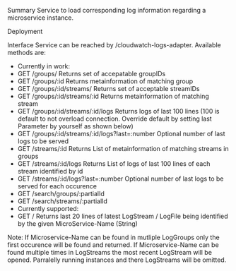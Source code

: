 Summary
Service to load corresponding log information regarding a microservice instance.

Deployment

Interface
Service can be reached by /cloudwatch-logs-adapter.
Available methods are:
 - Currently in work:
 - GET /groups/ Returns set of accepatable groupIDs
 - GET /groups/:id Returns metainformation of matching group
 - GET /groups/:id/streams/ Returns set of acceptable streamIDs
 - GET /groups/:id/streams/:id Returns metainformation of matching stream
 - GET /groups/:id/streams/:id/logs Returns logs of last 100 lines (100 is default to not overload connection. Override default by setting last Parameter by yourself as shown below)
 - GET /groups/:id/streams/:id/logs?last=:number Optional number of last logs to be served 
 - GET /streams/:id Returns List of metainformation of matching streams in groups
 - GET /streams/:id/logs Returns List of logs of last 100 lines of each stream identified by id
 - GET /streams/:id/logs?last=:number Optional number of last logs to be served for each occurence
 - GET /search/groups/:partialId
 - GET /search/streams/:partialId
 - Currently supported:
 - GET /<Microservice-Name> Returns last 20 lines of latest LogStream / LogFile being identified by the given MicroService-Name (String)

Note:
If Microservice-Name can be found in mutliple LogGroups only the first occurence will be found and returned.
If Microservice-Name can be found multiple times in LogStreams the most recent LogStream will be opened. Parralelly running instances and there LogStreams will be omitted.

